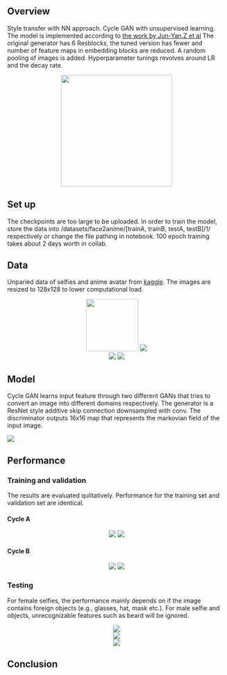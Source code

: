 ## Overview
Style transfer with NN approach. Cycle GAN with unsupervised learning. The model is implemented according to [the work by Jun-Yan.Z et al](https://arxiv.org/pdf/1703.10593.pdf) The original generator has 6 Resblocks, the tuned version has fewer and number of feature maps in embedding blocks are reduced. A random pooling of images is added. Hyperparameter tunings revolves around LR and the decay rate. 

<p align="center">
<img src=/Images/cycle_gan.png width="256">
</p>

## Set up
The checkpoints are too large to be uploaded. In order to train the model, store the data into /datasets/face2anime/[trainA, trainB, testA, testB]/1/ respectively or change the file pathing in notebook. 100 epoch training takes about 2 days worth in collab. 

## Data
Unparied data of selfies and anime avatar from [kaggle](https://www.kaggle.com/sharmayush/person2anime/activity). The images are resized to 128x128 to lower computational load. 

<p align="center">
  <img src=/Images/female_348.jpg width="120">
  <img src=/Images/female_1409.jpg>
  <br/>
  <img src=/Images/0008.jpg>
  <img src=/Images/0009.jpg>
 </p>

## Model
Cycle GAN learns input feature through two different GANs that tries to convert an image into different domains respectively. The generator is a ResNet style additive skip connection downsampled with conv. The discriminator outputs 16x16 map that represents the markovian field of the input image. 

<img align="center" src="/Images/Model Architecture.png">

## Performance

### Training and validation
The results are evaluated qulitatively. Performance for the training set and validation set are identical. 

#### Cycle A
<p align="center">
<img src=/Images/AtoB_bad.png>
<img src=/Images/AtoB_good.png>
</p>

#### Cycle B
<p align="center">
<img src=/Images/BtoA_bad.png>
<img src=/Images/BtoA_good.png>
</p>

### Testing 
For female selfies, the performance mainly depends on if the image contains foreign objects (e.g., glasses, hat, mask etc.). For male selfie and objects, unrecognizable features such as beard will be ignored. 

<p align="center">
<img src=/Images/asmon.png>
<br/>
<img src=/Images/morgen.png>
<br/>
<img src=/Images/orange.png>

</p>

## Conclusion 
